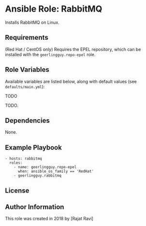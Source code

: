 # Ansible Role: RabbitMQ

Installs RabbitMQ on Linux.

## Requirements

(Red Hat / CentOS only) Requires the EPEL repository, which can be installed with the `geerlingguy.repo-epel` role.

## Role Variables

Available variables are listed below, along with default values (see `defaults/main.yml`):

    
TODO

TODO.

## Dependencies

None.

## Example Playbook

    - hosts: rabbitmq
      roles:
        - name: geerlingguy.repo-epel
          when: ansible_os_family == 'RedHat'
        - geerlingguy.rabbitmq

## License



## Author Information

This role was created in 2018 by [Rajat Ravi]
